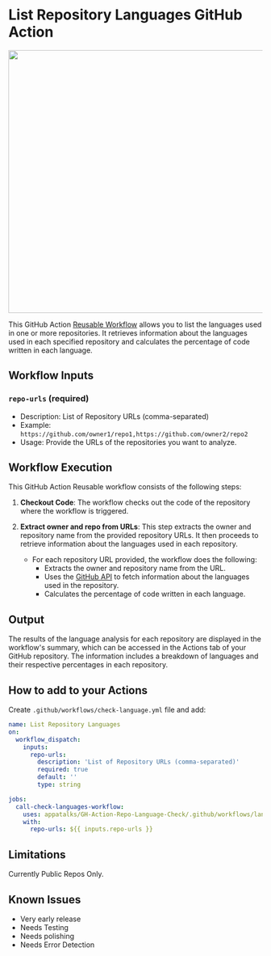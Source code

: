 # List Repository Languages GitHub Action

<img src="https://github.com/appatalks/GH-Action-Repo-Language-Check/assets/4163156/e98ba2df-3383-4bdc-95b2-70cc96289d75" width="520">

This GitHub Action [Reusable Workflow](https://github.blog/2022-02-10-using-reusable-workflows-github-actions/) allows you to list the languages used in one or more repositories. It retrieves information about the languages used in each specified repository and calculates the percentage of code written in each language.

## Workflow Inputs

### `repo-urls` (required)

- Description: List of Repository URLs (comma-separated)
- Example: `https://github.com/owner1/repo1,https://github.com/owner2/repo2`
- Usage: Provide the URLs of the repositories you want to analyze.

## Workflow Execution

This GitHub Action Reusable workflow consists of the following steps:

1. **Checkout Code**: The workflow checks out the code of the repository where the workflow is triggered.

2. **Extract owner and repo from URLs**: This step extracts the owner and repository name from the provided repository URLs. It then proceeds to retrieve information about the languages used in each repository.

    - For each repository URL provided, the workflow does the following:
        - Extracts the owner and repository name from the URL.
        - Uses the [GitHub API](https://docs.github.com/en/free-pro-team@latest/rest/repos/repos?apiVersion=2022-11-28#list-repository-languages) to fetch information about the languages used in the repository.
        - Calculates the percentage of code written in each language.

## Output

The results of the language analysis for each repository are displayed in the workflow's summary, which can be accessed in the Actions tab of your GitHub repository. The information includes a breakdown of languages and their respective percentages in each repository.

## How to add to your Actions

Create ```.github/workflows/check-language.yml``` file and add:

```yml
name: List Repository Languages
on:
  workflow_dispatch:
    inputs:
      repo-urls:
        description: 'List of Repository URLs (comma-separated)'
        required: true
        default: ''
        type: string

jobs:
  call-check-languages-workflow:
    uses: appatalks/GH-Action-Repo-Language-Check/.github/workflows/language_check.yml@main
    with:
      repo-urls: ${{ inputs.repo-urls }}
```

## Limitations

Currently Public Repos Only.

## Known Issues

- Very early release
- Needs Testing
- Needs polishing
- Needs Error Detection
